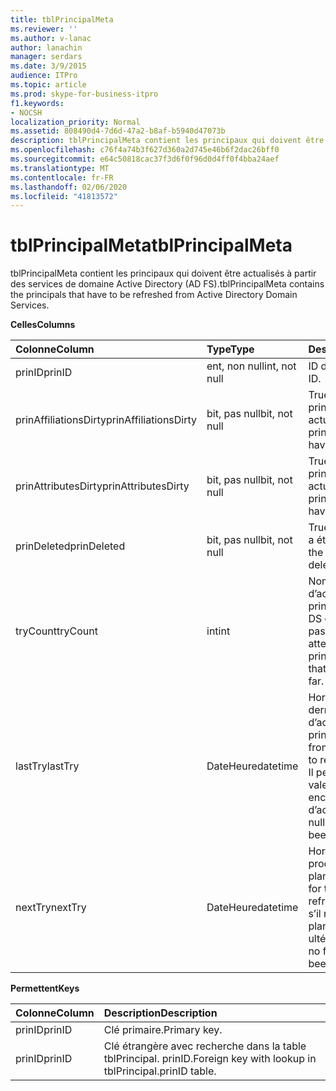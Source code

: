 ```yaml
---
title: tblPrincipalMeta
ms.reviewer: ''
ms.author: v-lanac
author: lanachin
manager: serdars
ms.date: 3/9/2015
audience: ITPro
ms.topic: article
ms.prod: skype-for-business-itpro
f1.keywords:
- NOCSH
localization_priority: Normal
ms.assetid: 808490d4-7d6d-47a2-b8af-b5940d47073b
description: tblPrincipalMeta contient les principaux qui doivent être actualisés à partir des services de domaine Active Directory (AD FS).
ms.openlocfilehash: c76f4a74b3f627d360a2d745e46b6f2dac26bff0
ms.sourcegitcommit: e64c50818cac37f3d6f0f96d0d4ff0f4bba24aef
ms.translationtype: MT
ms.contentlocale: fr-FR
ms.lasthandoff: 02/06/2020
ms.locfileid: "41813572"
---
```

# <a name="tblprincipalmeta"></a><span data-ttu-id="b95aa-103">tblPrincipalMeta</span><span class="sxs-lookup"><span data-stu-id="b95aa-103">tblPrincipalMeta</span></span>
 
<span data-ttu-id="b95aa-104">tblPrincipalMeta contient les principaux qui doivent être actualisés à partir des services de domaine Active Directory (AD FS).</span><span class="sxs-lookup"><span data-stu-id="b95aa-104">tblPrincipalMeta contains the principals that have to be refreshed from Active Directory Domain Services.</span></span>
  
<span data-ttu-id="b95aa-105">**Celles**</span><span class="sxs-lookup"><span data-stu-id="b95aa-105">**Columns**</span></span>

|<span data-ttu-id="b95aa-106">**Colonne**</span><span class="sxs-lookup"><span data-stu-id="b95aa-106">**Column**</span></span>|<span data-ttu-id="b95aa-107">**Type**</span><span class="sxs-lookup"><span data-stu-id="b95aa-107">**Type**</span></span>|<span data-ttu-id="b95aa-108">**Description**</span><span class="sxs-lookup"><span data-stu-id="b95aa-108">**Description**</span></span>|
|:-----|:-----|:-----|
|<span data-ttu-id="b95aa-109">prinID</span><span class="sxs-lookup"><span data-stu-id="b95aa-109">prinID</span></span>  <br/> |<span data-ttu-id="b95aa-110">ent, non null</span><span class="sxs-lookup"><span data-stu-id="b95aa-110">int, not null</span></span>  <br/> |<span data-ttu-id="b95aa-111">ID du principal.</span><span class="sxs-lookup"><span data-stu-id="b95aa-111">Principal ID.</span></span>  <br/> |
|<span data-ttu-id="b95aa-112">prinAffiliationsDirty</span><span class="sxs-lookup"><span data-stu-id="b95aa-112">prinAffiliationsDirty</span></span>  <br/> |<span data-ttu-id="b95aa-113">bit, pas null</span><span class="sxs-lookup"><span data-stu-id="b95aa-113">bit, not null</span></span>  <br/> |<span data-ttu-id="b95aa-114">True si les affiliations principales doivent être actualisées.</span><span class="sxs-lookup"><span data-stu-id="b95aa-114">True if principal affiliations have to be refreshed.</span></span>  <br/> |
|<span data-ttu-id="b95aa-115">prinAttributesDirty</span><span class="sxs-lookup"><span data-stu-id="b95aa-115">prinAttributesDirty</span></span>  <br/> |<span data-ttu-id="b95aa-116">bit, pas null</span><span class="sxs-lookup"><span data-stu-id="b95aa-116">bit, not null</span></span>  <br/> |<span data-ttu-id="b95aa-117">True si les attributs principaux doivent être actualisés.</span><span class="sxs-lookup"><span data-stu-id="b95aa-117">True if principal attributes have to be refreshed.</span></span>  <br/> |
|<span data-ttu-id="b95aa-118">prinDeleted</span><span class="sxs-lookup"><span data-stu-id="b95aa-118">prinDeleted</span></span>  <br/> |<span data-ttu-id="b95aa-119">bit, pas null</span><span class="sxs-lookup"><span data-stu-id="b95aa-119">bit, not null</span></span>  <br/> |<span data-ttu-id="b95aa-120">True si l’objet principal a été supprimé.</span><span class="sxs-lookup"><span data-stu-id="b95aa-120">True if the principal has been deleted.</span></span>  <br/> |
|<span data-ttu-id="b95aa-121">tryCount</span><span class="sxs-lookup"><span data-stu-id="b95aa-121">tryCount</span></span>  <br/> |<span data-ttu-id="b95aa-122">int</span><span class="sxs-lookup"><span data-stu-id="b95aa-122">int</span></span>  <br/> |<span data-ttu-id="b95aa-123">Nombre de tentatives d’actualisation du principal à partir d’AD DS qui est déjà en passe.</span><span class="sxs-lookup"><span data-stu-id="b95aa-123">Number of attempts to refresh the principal from AD DS that have happened so far.</span></span>  <br/> |
|<span data-ttu-id="b95aa-124">lastTry</span><span class="sxs-lookup"><span data-stu-id="b95aa-124">lastTry</span></span>  <br/> |<span data-ttu-id="b95aa-125">DateHeure</span><span class="sxs-lookup"><span data-stu-id="b95aa-125">datetime</span></span>  <br/> |<span data-ttu-id="b95aa-126">Horodatage de la dernière tentative d’actualisation du principal.</span><span class="sxs-lookup"><span data-stu-id="b95aa-126">Time stamp from the latest attempt to refresh the principal.</span></span> <span data-ttu-id="b95aa-127">Il peut s’agir de la valeur null s’il n’y a pas encore de tentative d’actualisation.</span><span class="sxs-lookup"><span data-stu-id="b95aa-127">Can be null if no refresh has been attempted yet.</span></span>  <br/> |
|<span data-ttu-id="b95aa-128">nextTry</span><span class="sxs-lookup"><span data-stu-id="b95aa-128">nextTry</span></span>  <br/> |<span data-ttu-id="b95aa-129">DateHeure</span><span class="sxs-lookup"><span data-stu-id="b95aa-129">datetime</span></span>  <br/> |<span data-ttu-id="b95aa-130">Horodatage de la prochaine actualisation planifiée.</span><span class="sxs-lookup"><span data-stu-id="b95aa-130">Time stamp for the next scheduled refresh.</span></span> <span data-ttu-id="b95aa-131">Peut être null s’il n’y a pas de planification ultérieure.</span><span class="sxs-lookup"><span data-stu-id="b95aa-131">Can be null if no further refresh has been scheduled.</span></span>  <br/> |
   
<span data-ttu-id="b95aa-132">**Permettent**</span><span class="sxs-lookup"><span data-stu-id="b95aa-132">**Keys**</span></span>

|<span data-ttu-id="b95aa-133">**Colonne**</span><span class="sxs-lookup"><span data-stu-id="b95aa-133">**Column**</span></span>|<span data-ttu-id="b95aa-134">**Description**</span><span class="sxs-lookup"><span data-stu-id="b95aa-134">**Description**</span></span>|
|:-----|:-----|
|<span data-ttu-id="b95aa-135">prinID</span><span class="sxs-lookup"><span data-stu-id="b95aa-135">prinID</span></span>  <br/> |<span data-ttu-id="b95aa-136">Clé primaire.</span><span class="sxs-lookup"><span data-stu-id="b95aa-136">Primary key.</span></span>  <br/> |
|<span data-ttu-id="b95aa-137">prinID</span><span class="sxs-lookup"><span data-stu-id="b95aa-137">prinID</span></span>  <br/> |<span data-ttu-id="b95aa-138">Clé étrangère avec recherche dans la table tblPrincipal. prinID.</span><span class="sxs-lookup"><span data-stu-id="b95aa-138">Foreign key with lookup in tblPrincipal.prinID table.</span></span>  <br/> |
   

